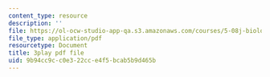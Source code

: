 ```yaml
---
content_type: resource
description: ''
file: https://ol-ocw-studio-app-qa.s3.amazonaws.com/courses/5-08j-biological-chemistry-ii-spring-2016/9b94cc9cc0e322cce4f5bcab5b9d465b_jg7XtfWa_Yg.pdf
file_type: application/pdf
resourcetype: Document
title: 3play pdf file
uid: 9b94cc9c-c0e3-22cc-e4f5-bcab5b9d465b
---
```

